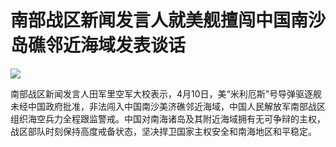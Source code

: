 # 南部战区新闻发言人就美舰擅闯中国南沙岛礁邻近海域发表谈话

![](https://inews.gtimg.com/newsapp_bt/0/15462423654/1000)

南部战区新闻发言人田军里空军大校表示，4月10日，美“米利厄斯”号导弹驱逐舰未经中国政府批准，非法闯入中国南沙美济礁邻近海域，中国人民解放军南部战区组织海空兵力全程跟监警戒。中国对南海诸岛及其附近海域拥有无可争辩的主权，战区部队时刻保持高度戒备状态，坚决捍卫国家主权安全和南海地区和平稳定。

